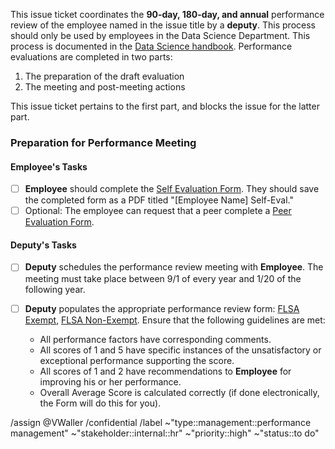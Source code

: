 This issue ticket coordinates the **90-day, 180-day, and annual** performance review of the employee named in the issue title by a **deputy**. This process should only be used by employees in the Data Science Department. This process is documented in the [Data Science handbook](https://gitlab.com/groups/ccao-data-science---modeling/-/wikis/Handbook/Handbook#performance-review). Performance evaluations are completed in two parts:

1. The preparation of the draft evaluation
2. The meeting and post-meeting actions

This issue ticket pertains to the first part, and blocks the issue for the latter part. 

### Preparation for Performance Meeting

#### Employee's Tasks

- [ ] **Employee** should complete the [Self Evaluation Form](/forms/performance-eval/360%20Evaluation%20-%20Employee%20Self%20Evaluation.docx). They should save the completed form as a PDF titled "[Employee Name] Self-Eval."
- [ ] Optional: The employee can request that a peer complete a [Peer Evaluation Form](/forms/performance-eval/360%20Evaluation%20-%20Employee%20Peer%20Evaluation.docx).

#### Deputy's Tasks

- [ ] **Deputy** schedules the performance review meeting with **Employee**. The meeting must take place between 9/1 of every year and 1/20 of the following year.
- [ ] **Deputy** populates the appropriate performance review form: [FLSA Exempt](/forms/performance-eval/Performance%20Evaluation%20Form%20Fillable%20EXEMPT.pdf), [FLSA Non-Exempt](/forms/performance-eval/Performance%20Evaluation%20Form%20Fillable%20NONEXEMPT.pdf). Ensure that the following guidelines are met:

   * All performance factors have corresponding comments.
   * All scores of 1 and 5 have specific instances of the unsatisfactory or exceptional performance
supporting the score.
   * All scores of 1 and 2 have recommendations to **Employee** for improving his or her performance.
   * Overall Average Score is calculated correctly (if done electronically, the Form will do this for you).

/assign @VWaller
/confidential 
/label ~"type::management::performance management" ~"stakeholder::internal::hr" ~"priority::high" ~"status::to do"
